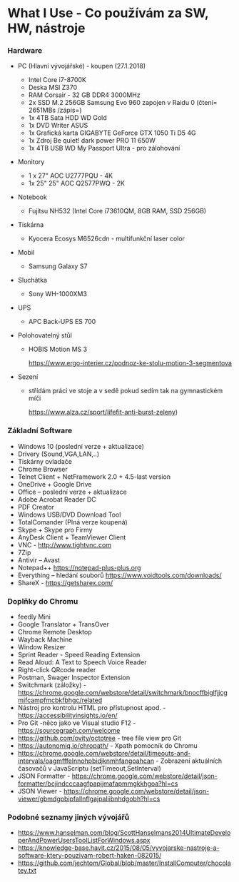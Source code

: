 # What I Use - Co používám za SW, HW, nástroje
### Hardware
- PC (Hlavní vývojářské) - koupen (27.1.2018)
	-	Intel Core i7-8700K
	- Deska MSI Z370
	- RAM Corsair - 32 GB  DDR4 3000MHz
	- 2x SSD M.2  256GB Samsung Evo 960 zapojen v Raidu 0 (čtení= 2651MBs /zápis=)
	- 1x 4TB Sata HDD WD Gold
	- 1x DVD Writer ASUS
	- 1x Grafická karta GIGABYTE GeForce GTX 1050 Ti D5 4G
	- 1x Zdroj Be quiet! dark power PRO 11 650W
	- 1x 4TB USB WD My Passport Ultra - pro zálohování

- Monitory
	- 1 x 27" AOC U2777PQU - 4K
	- 1x 25" 25" AOC Q2577PWQ - 2K

- Notebook
	- Fujitsu NH532
(Intel Core i73610QM, 8GB RAM, SSD 256GB)

- Tiskárna
	- Kyocera Ecosys M6526cdn - multifunkční laser color

- Mobil 
	- Samsung Galaxy S7

- Sluchátka
	- Sony WH-1000XM3 

- UPS
	- APC Back-UPS ES 700

- Polohovatelný stůl
	- HOBIS Motion MS 3
	
		https://www.ergo-interier.cz/podnoz-ke-stolu-motion-3-segmentova
	
- Sezení 
	- střídám práci ve stoje a v sedě pokud sedím tak na gymnastickém míči
	 
		https://www.alza.cz/sport/lifefit-anti-burst-zeleny)



### Základní Software
- Windows 10 (poslední verze + aktualizace)
- Drivery (Sound,VGA,LAN,..)
- Tiskárny ovladače
- Chrome Browser
- Telnet Client + NetFramework 2.0 + 4.5-last version
- OneDrive + Google Drive
- Office – poslední verze + aktualizace
- Adobe Acrobat Reader DC
- PDF Creator
- Windows USB/DVD Download Tool
- TotalComander  (Plná verze koupená)
- Skype + Skype pro Firmy
- AnyDesk Client + TeamViewer Client
- VNC  - http://www.tightvnc.com 
- 7Zip
- Antivir – Avast
- Notepad++ https://notepad-plus-plus.org 
- Everything – hledání souborů https://www.voidtools.com/downloads/ 
- ShareX  - https://getsharex.com/

### Doplňky do Chromu
- feedly Mini
- Google Translator + TransOver
- Chrome Remote Desktop
- Wayback Machine
- Window Resizer
- Sprint Reader - Speed Reading Extension
- Read Aloud: A Text to Speech Voice Reader
- Right-click QRcode reader
- Postman, Swager Inspector Extension
- Switchmark (záložky) - https://chrome.google.com/webstore/detail/switchmark/bnocffbiglfjjcgmifcampfmcbkfbhgc/related
- Nástroj pro kontrolu HTML pro přístupnost apod. - https://accessibilityinsights.io/en/
- Pro Git -něco jako ve Visual studio F12 - https://sourcegraph.com/welcome
- https://github.com/ovity/octotree - tree file view pro Git 
- https://autonomiq.io/chropath/ - Xpath pomocník do Chromu
- https://chrome.google.com/webstore/detail/timeouts-and-intervals/oagmfffelnnohpbidjknmhfangoahcan - Zobrazení aktuálních časovačů v JavaScriptu (setTimeout,SetInterval)
- JSON Formatter - https://chrome.google.com/webstore/detail/json-formatter/bcjindcccaagfpapjjmafapmmgkkhgoa?hl=cs 
- JSON Viewer - https://chrome.google.com/webstore/detail/json-viewer/gbmdgpbipfallnflgajpaliibnhdgobh?hl=cs 



### Podobné seznamy jiných vývojářů
- https://www.hanselman.com/blog/ScottHanselmans2014UltimateDeveloperAndPowerUsersToolListForWindows.aspx 
- https://knowledge-base.havit.cz/2015/08/05/vyvojarske-nastroje-a-software-ktery-pouzivam-robert-haken-082015/ 
- https://github.com/jechtom/Global/blob/master/InstallComputer/chocolatey.txt 

<!--stackedit_data:
eyJoaXN0b3J5IjpbNTIwNjI4MTQzLDY0MTQ1OTE2MCwxMDQ5Mj
E2MjgwLC04MzE3MDQ0MDksMTczMDc0MzYwMyw5MTYwNTg5Niwx
ODE4MTIwMDIzLC0xNTc1NzIxMzY4XX0=
-->